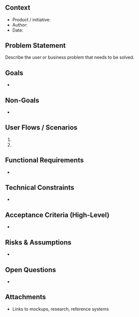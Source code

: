 # <Feature Name>

## Context
- Product / initiative:
- Author:
- Date:

## Problem Statement
Describe the user or business problem that needs to be solved.

## Goals
- 

## Non-Goals
- 

## User Flows / Scenarios
1. 
2. 

## Functional Requirements
- 

## Technical Constraints
- 

## Acceptance Criteria (High-Level)
- 

## Risks & Assumptions
- 

## Open Questions
- 

## Attachments
- Links to mockups, research, reference systems
